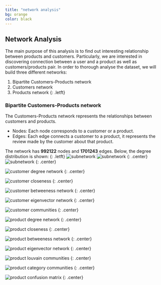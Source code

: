 ```yaml
---
title: "network analysis"
bg: orange
color: black
---
```


## Network Analysis
The main purpose of this analysis is to find out interesting relationship between products and customers. 
Particularly, we are interested in discovering connection between a user and a product as well as customers/products pair. 
In order to thorough analyse the dataset, we will build three different networks:
1. Bipartite Customers-Products network
1. Customers network
1. Products network
{: .letft}
### Bipartite Customers-Products network
The Customers-Products network represents the relationships between customers and products. 
* Nodes: Each node corresponds to a customer or a product.
* Edges: Each edge connects a customer to a product, it represents the review made by the customer about that product.

The network has **992122** nodes and **1701243** edges. Below, the degree distribution is shown:
{: .letft}
![subnetwork](https://raw.githubusercontent.com/carmignanivittorio/SocialGraphProject/master/img/CustomerProductDegreeDistribution.png)
![subnetwork](https://raw.githubusercontent.com/carmignanivittorio/SocialGraphProject/master/img/CustomerProductDegreeDistributionLog.png)
{: .center}
![subnetwork](https://raw.githubusercontent.com/carmignanivittorio/SocialGraphProject/master/img/Subnetwork.png)
{: .center}

![customer degree network](https://raw.githubusercontent.com/carmignanivittorio/SocialGraphProject/master/img/CustomerDegreeNetwork.png)
{: .center}

![customer closeness](https://raw.githubusercontent.com/carmignanivittorio/SocialGraphProject/master/img/CustomerClosenessNetwork.png)
{: .center}

![customer betweeness network](https://raw.githubusercontent.com/carmignanivittorio/SocialGraphProject/master/img/CustomerBetweennessNetwork.png)
{: .center}

![customer eigenvector network](https://raw.githubusercontent.com/carmignanivittorio/SocialGraphProject/master/img/CustomerEigenvectorNetwork.png)
{: .center}

![customer communities](https://raw.githubusercontent.com/carmignanivittorio/SocialGraphProject/master/img/CustomerNetworkCommunities.png)
{: .center}

![product degree network](https://raw.githubusercontent.com/carmignanivittorio/SocialGraphProject/master/img/ProductDegreeNetwork.png)
{: .center}

![product closeness](https://raw.githubusercontent.com/carmignanivittorio/SocialGraphProject/master/img/ProductClosenessNetwork.png)
{: .center}

![product betweeness network](https://raw.githubusercontent.com/carmignanivittorio/SocialGraphProject/master/img/ProductBetweennessNetwork.png)
{: .center}

![product eigenvector network](https://raw.githubusercontent.com/carmignanivittorio/SocialGraphProject/master/img/ProductEigenvectorNetwork.png)
{: .center}

![product louvain communities](https://raw.githubusercontent.com/carmignanivittorio/SocialGraphProject/master/img/ProductLouvainCommunities.png)
{: .center}

![product category communities](https://raw.githubusercontent.com/carmignanivittorio/SocialGraphProject/master/img/ProductCategoryCommunities.png)
{: .center}

![product confusion matrix](https://raw.githubusercontent.com/carmignanivittorio/SocialGraphProject/master/img/ProductConfusionMatrix.png)
{: .center}
